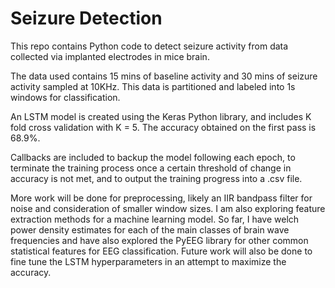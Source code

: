 # Seizure Detection
This repo contains Python code to detect seizure activity from data collected via implanted electrodes in mice brain.

The data used contains 15 mins of baseline activity and 30 mins of seizure activity sampled at 10KHz. This data is partitioned and labeled into 1s windows for classification.

An LSTM model is created using the Keras Python library, and includes K fold cross validation with K = 5. The accuracy obtained on the first pass is 68.9%.

Callbacks are included to backup the model following each epoch, to terminate the training process once a certain threshold of change in accuracy is not met, and to output the training progress into a .csv file. 

More work will be done for preprocessing, likely an IIR bandpass filter for noise and consideration of smaller window sizes. I am also exploring feature extraction methods for a machine learning model. So far, I have welch power density estimates for each of the main classes of brain wave frequencies and have also explored the PyEEG library for other common statistical features for EEG classification. Future work will also be done to fine tune the LSTM hyperparameters in an attempt to maximize the accuracy. 
